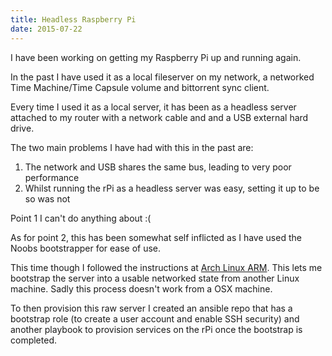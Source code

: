 ```yaml
---
title: Headless Raspberry Pi
date: 2015-07-22
---
```

I have been working on getting my Raspberry Pi up and running again.

In the past I have used it as a local fileserver on my network, a networked Time Machine/Time Capsule volume and bittorrent sync client.

Every time I used it as a local server, it has been as a headless server attached to my router with a network cable and and a USB external hard drive.

The two main problems I have had with this in the past are:

1. The network and USB shares the same bus, leading to very poor performance
2. Whilst running the rPi as a headless server was easy, setting it up to be so was not

Point 1 I can't do anything about :(

As for point 2, this has been somewhat self inflicted as I have used the Noobs bootstrapper for ease of use.

This time though I followed the instructions at [Arch Linux ARM](http://archlinuxarm.org/platforms/armv6/raspberry-pi). This lets me bootstrap the server into a usable networked state from another Linux machine. Sadly this process doesn't work from a OSX machine.

To then provision this raw server I created an ansible repo that has a bootstrap role (to create a user account and enable SSH security) and another playbook to provision services on the rPi once the bootstrap is completed.
